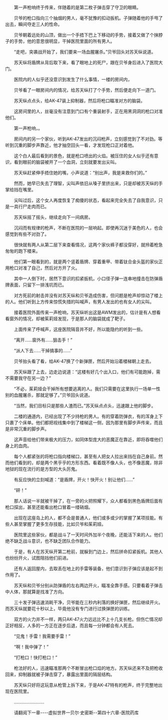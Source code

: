 <div class="read-content j_readContent" id="">
                <p>　　第一声枪响终于传来，伴随着的是第二枚子弹击穿了守卫的眼睛。<p>　　贝爷的枪口指向三个抽烟的男人，毫不犹豫的扣动扳机。子弹随着他的手甩了出去，瞬间夺走三人的性命。<p>　　贝爷朝着远处的山顶，做出一个手捂下巴上下移动的手势，接着又做了个抹脖子的手势，他的意思很明显，干掉医院里面的所有男人。<p>　　“走吧，突袭战开始了，我们要来一场血腥屠杀。”贝爷回头对苏天纵说道。<p>　　苏天纵将盾牌从背后取下来，看了眼地上的死尸，跟在贝爷身后进入了医院大门。<p>　　医院内的人似乎还没意识到发生了什么事情，一楼的房间内，<p>　　贝爷看了一眼房间内的情况，给苏天纵打了个手势，然后便走向下一道门。<p>　　苏天纵点点头，给AK-47装上抑制器，然后将枪口瞄准对方的脑袋。<p>　　这房间里的人，丝毫没有注意到门口有个重装射手，正在用黑洞洞的枪口对准他们。<p>　　第一声枪响，。<p>　　房间内的另一个家伙，听到AK-47发出的沉闷枪声，立刻感觉到了不对劲。等听到沉重的脚步声靠近，他才抽空回头一看，才发现枪口正对着他。<p>　　这个白人最后看到的景色，就是枪口喷出的火焰。被压住的女人似乎还有意识，看到眼前的脑袋被开了一个血洞，立刻就要发出尖叫。<p>　　苏天纵赶紧伸手捂住她的嘴，小声说道：“别出声，我是来救你们的。”<p>　　然而，她早已失去了理智，尖叫声依旧从嗓子里挤出来，只是却被苏天纵的手掌给挡在嘴里。<p>　　尖叫过后，这个女人再度恢复了痴傻的状态，看起来完全失去了自我意识，只是一具行尸走肉而已。<p>　　苏天纵摇了摇头，继续走向下一间病房。<p>　　沉闷而有规律的枪声，不断在医院的一层响起。即使再沉迷于美色的人，也会感觉到有些不对劲了。<p>　　很快就有两人从第二层下来查看情况，这两个家伙裤子都没穿好，就拎着枪急匆匆的跑下楼来。<p>　　他们第一眼看到的，就是两个竖着盾牌、穿着重甲、带着钛合金头盔的家伙正用枪口对准了自己，然后对方开了火。<p>　　其中一人倒下时，居然下意识的扣紧扳机，小口径子弹一连串地撞击在防弹盾牌表面，只留下一排浅坑而已。<p>　　对方死前的射击并没有对苏天纵和贝爷造成伤害，但问题是枪声却惊动了楼上的人。他们听到上方传来惊慌失措的叫喊声，有男人发出的也有女人的尖叫。<p>　　接着医院外面传来一声枪响，苏天纵听出这是AWM发出的，估计是有人想看看窗外的情况，却被茱莉娅发现，于是那人的脑袋就成了靶子。<p>　　上面传来了呼喊声，这座医院隔音并不好，所以能隐约的听到一些。<p>　　“离开……窗外有……狙击手！”<p>　　“派人下去……干掉搞事的……”<p>　　贝爷抬头看了看，给AK-47换了个新弹匣，然后开始沿着楼梯朝上走去。<p>　　苏天纵跟了上去，边走边说道：“这楼有好几个出入口，他们有可能跑掉，需不需要我守在另一边？”<p>　　“不必，茱莉娅会干掉所有想要逃离的人。我们只需要在这里执行一场单一性别的血腥屠杀，那就足够了。”贝爷回头说道。<p>　　“当然，我们目标只是那些人渣而已。”苏天纵点点头，迅速跟上他的脚步。<p>　　二楼的通道内，已经出现了不少持枪的男人。有的穿着防弹衣，有的浑身上下只裹了个床单。他们都把视线集中到了楼梯这一侧，因为那里有脚步声传来，而且是非常沉重的脚步声。<p>　　这声音给他们带来极大的压力，如同体型庞大的恶魔正在靠近，即将吞噬他们身上的血肉。<p>　　每个人都紧张的将枪口指向楼梯口，甚至有人把女人拉出来挡在自己身前。然而他们看到的，却是两个黑乎乎的方形东西。看着既不像人头，也不像恶魔，除非地狱的现在流行的是方型的大头厉鬼。<p>　　有反应快的立刻喊道：“是盾牌，开火！快开火！别让他们……”<p>　　“砰！”<p>　　那人话说一半就被干掉了，在一旁的火把照耀下，众人都看到黑色盾牌后面有枪口探出，甚至还能看出枪口冒着一缕硝烟。<p>　　出现在这座岛上的人，都不会是普通人，他们或多或少的掌握了某项技能。有些人甚至掌握了更多生存技能，比如贝爷和茱莉娅。<p>　　医院里这些家伙，都是战斗了一天时间外加半个夜晚，还能活下来的人。他们绝不缺乏战斗意识，也不缺乏团队合作能力。<p>　　于是，有人在苏天纵开第二枪前，就躲到门边上，然后拼命扣紧扳机。其他人也纷纷开火，试图阻挡他们前进。<p>　　还有人返回屋内，去取丢在地上的手雷等装备，他们意识到子弹应该是起不到作用了。<p>　　苏天纵和贝爷分别从防弹盾的左右两边开火，瞄准全靠手感。只要看着子弹击中人体，那就算是找准了方向。<p>　　三十发子弹迅速消耗干净，贝爷能在三秒内利落的换好弹匣，然后继续开火。而苏天纵就要花十秒以上，毕竟他没有专门进行过换弹匣的训练。<p>　　双方的火力并不一样，两只AK-47火力远远比不上十几支长枪。但伤亡情况却正好相反，人多的一方正在逐步后退，而且每一分钟都会有人死去。<p>　　“见鬼！手雷！我需要手雷！”<p>　　“啊！我中弹了！”<p>　　“打枪口！快打枪口！”<p>　　枪法好的人，迅速瞄准那两个不断冒出枪口焰的地方。苏天纵还来不及把枪收回来，抑制器就被子弹击穿了，暴露出里面的隔层结构。<p>　　苏天纵只好将这玩意从枪管上拆下来，于是AK-47特有的枪声，终于完整地出现在医院里。<p>　　……………………<p>　　请翻阅下一章----虚拟世界一贝尔·史密斯--第四十六章-医院药库<p>　　<p> 
            </div>